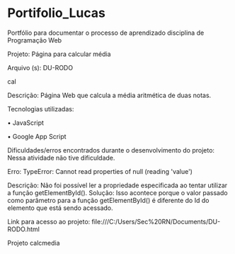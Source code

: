 # Portifolio_Lucas
Portfólio para documentar o processo de aprendizado disciplina de Programação Web

Projeto: Página para calcular média

Arquivo (s): DU-RODO

cal

Descrição: Página Web que calcula a média aritmética de duas notas.

Tecnologias utilizadas:

• JavaScript

• Google App Script

Dificuldades/erros encontrados durante o desenvolvimento do projeto: Nessa atividade não tive dificuldade.

Erro: TypeError: Cannot read properties of null (reading 'value')

Descrição: Não foi possível ler a propriedade especificada ao tentar utilizar a função getElementById(). Solução: Isso acontece porque o valor passado como parâmetro para a função getElementById() é diferente do Id do elemento que está sendo acessado.

Link para acesso ao projeto: file:///C:/Users/Sec%20RN/Documents/DU-RODO.html

Projeto calcmedia
